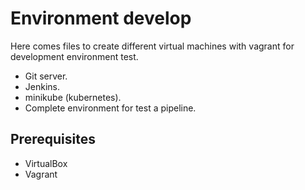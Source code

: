 # Environment develop

Here comes files to create different virtual machines with vagrant for development environment test.

- Git server.
- Jenkins.
- minikube (kubernetes).
- Complete environment for test a pipeline.

## Prerequisites

- VirtualBox
- Vagrant
